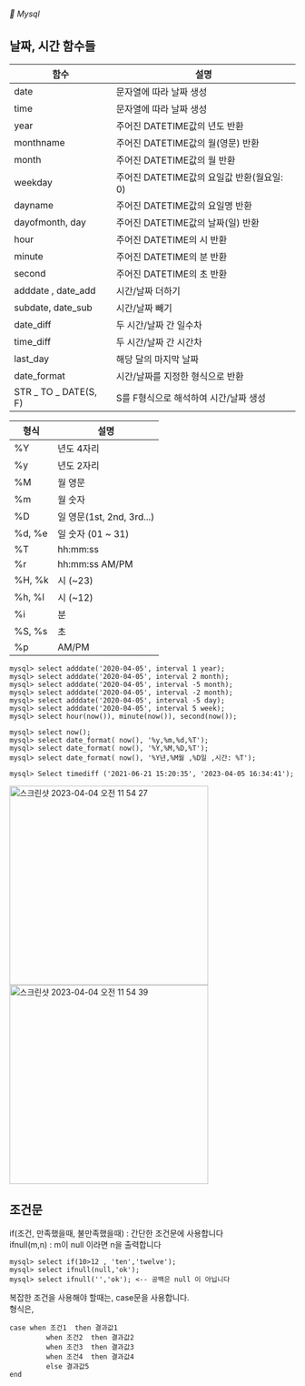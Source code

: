 ###### :cactus:  Mysql

## 날짜, 시간 함수들 
| 함수 | 설명 |
|---|---|
| date |문자열에 따라 날짜 생성 | 
| time |문자열에 따라 날짜 생성 |
| year	| 주어진 DATETIME값의 년도 반환 |
| monthname	| 주어진 DATETIME값의 월(영문) 반환 |
| month| 주어진 DATETIME값의 월 반환 |
| weekday	| 주어진 DATETIME값의 요일값 반환(월요일: 0) |
| dayname	| 주어진 DATETIME값의 요일명 반환 |
| dayofmonth, day	| 주어진 DATETIME값의 날짜(일) 반환 | 
| hour | 주어진 DATETIME의 시 반환 |
| minute |	주어진 DATETIME의 분 반환 |
| second |	주어진 DATETIME의 초 반환 |
| adddate , date_add	 |시간/날짜 더하기 |
| subdate, date_sub |시간/날짜 빼기 |
| date_diff | 두 시간/날짜 간 일수차 |
| time_diff |두 시간/날짜 간 시간차 |
| last_day| 해당 달의 마지막 날짜 |
| date_format |	시간/날짜를 지정한 형식으로 반환 |
| STR _ TO _ DATE(S, F)	|S를 F형식으로 해석하여 시간/날짜 생성 |

| 형식	| 설명 |
|---|---|
| %Y	| 년도 4자리 |
| %y	| 년도 2자리|
| %M	| 월 영문|
| %m	| 월 숫자|
| %D	| 일 영문(1st, 2nd, 3rd...)|
| %d, %e	| 일 숫자 (01 ~ 31)|
| %T	| hh:mm:ss|
| %r	| hh:mm:ss AM/PM|
| %H, %k	| 시 (~23)|
| %h, %l| 	시 (~12)|
| %i	| 분|
| %S, %s| 초|
| %p	| AM/PM|


```
mysql> select adddate('2020-04-05', interval 1 year);
mysql> select adddate('2020-04-05', interval 2 month);
mysql> select adddate('2020-04-05', interval -5 month);
mysql> select adddate('2020-04-05', interval -2 month);
mysql> select adddate('2020-04-05', interval -5 day);
mysql> select adddate('2020-04-05', interval 5 week);
mysql> select hour(now()), minute(now()), second(now());

mysql> select now();
mysql> select date_format( now(), '%y,%m,%d,%T');
mysql> select date_format( now(), '%Y,%M,%D,%T');
mysql> select date_format( now(), '%Y년,%M월 ,%D일 ,시간: %T');

mysql> Select timediff ('2021-06-21 15:20:35', '2023-04-05 16:34:41');
```

<img width="350" alt="스크린샷 2023-04-04 오전 11 54 27" src="https://user-images.githubusercontent.com/48478079/229675053-cf0facb1-fe0d-4b3c-9cea-9b5610972ae9.png">

<img width="350" alt="스크린샷 2023-04-04 오전 11 54 39" src="https://user-images.githubusercontent.com/48478079/229675068-235d280d-115f-4a95-8946-3a97b2243aee.png">


## 조건문  
if(조건, 만족했을때, 불만족했을때) : 간단한 조건문에 사용합니다  
ifnull(m,n) : m이 null 이라면 n을 출력합니다  
```
mysql> select if(10>12 , 'ten','twelve');
mysql> select ifnull(null,'ok');
mysql> select ifnull('','ok'); <-- 공백은 null 이 아닙니다 
```    
복잡한 조건을 사용해야 할때는, case문을 사용합니다.    
형식은,   
```
case when 조건1  then 결과값1
         when 조건2  then 결과값2
         when 조건3  then 결과값3
         when 조건4  then 결과값4
         else 결과값5
end
```



